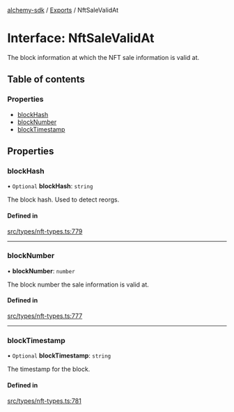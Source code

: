 [alchemy-sdk](../README.md) / [Exports](../modules.md) / NftSaleValidAt

# Interface: NftSaleValidAt

The block information at which the NFT sale information is valid at.

## Table of contents

### Properties

- [blockHash](NftSaleValidAt.md#blockhash)
- [blockNumber](NftSaleValidAt.md#blocknumber)
- [blockTimestamp](NftSaleValidAt.md#blocktimestamp)

## Properties

### blockHash

• `Optional` **blockHash**: `string`

The block hash. Used to detect reorgs.

#### Defined in

[src/types/nft-types.ts:779](https://github.com/alchemyplatform/alchemy-sdk-js/blob/311be54/src/types/nft-types.ts#L779)

___

### blockNumber

• **blockNumber**: `number`

The block number the sale information is valid at.

#### Defined in

[src/types/nft-types.ts:777](https://github.com/alchemyplatform/alchemy-sdk-js/blob/311be54/src/types/nft-types.ts#L777)

___

### blockTimestamp

• `Optional` **blockTimestamp**: `string`

The timestamp for the block.

#### Defined in

[src/types/nft-types.ts:781](https://github.com/alchemyplatform/alchemy-sdk-js/blob/311be54/src/types/nft-types.ts#L781)
